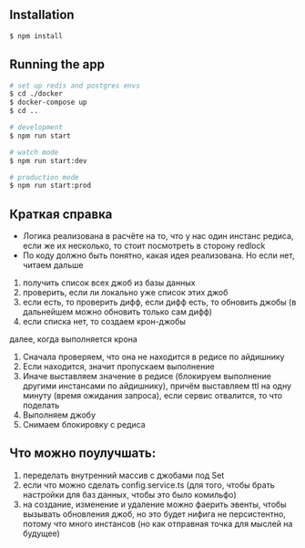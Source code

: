 ## Installation

```bash
$ npm install
```

## Running the app

```bash
# set up redis and postgres envs
$ cd ./docker
$ docker-compose up
$ cd ..

# development
$ npm run start

# watch mode
$ npm run start:dev

# production mode
$ npm run start:prod
```

## Краткая справка
* Логика реализована в расчёте на то, что у нас один инстанс редиса, если же их несколько, то стоит посмотреть в сторону redlock
* По коду должно быть понятно, какая идея реализована. Но если нет, читаем дальше

1. получить список всех джоб из базы данных
2. проверить, если ли локально уже список этих джоб
3. если есть, то проверить дифф, если дифф есть, то обновить джобы (в дальнейшем можно обновить только сам дифф)
4. если списка нет, то создаем крон-джобы

далее, когда выполняется крона
1. Сначала проверяем, что она не находится в редисе по айдишнику
2. Если находится, значит пропускаем выполнение
3. Иначе выставляем значение в редисе (блокируем выполнение другими инстансами по айдишнику),
   причём выставляем ttl на одну минуту (время ожидания запроса), если сервис отвалится, то что поделать
4. Выполняем джобу
5. Снимаем блокировку с редиса

## Что можно поулучшать:
1. переделать внутренний массив с джобами под Set
2. если что можно сделать config.service.ts (для того, чтобы брать настройки для баз данных, чтобы это было комильфо)
3. на создание, изменение и удаление можно фаерить эвенты, чтобы вызывать обновления джоб, но это будет нифига не персистентно, потому что много инстансов (но как отправная точка для мыслей на будущее)
